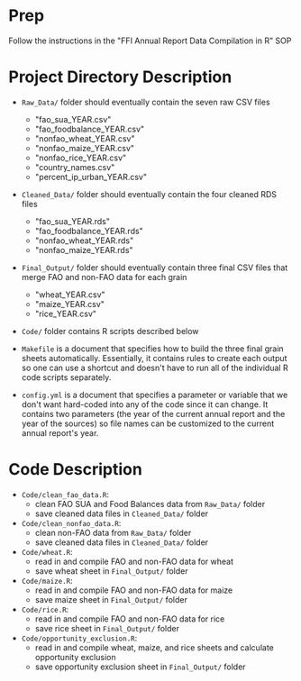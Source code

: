 # Prep

Follow the instructions in the "FFI Annual Report Data Compilation in R" SOP

# Project Directory Description

-   `Raw_Data/` folder should eventually contain the seven raw CSV files

    -   "fao_sua_YEAR.csv"
    -   "fao_foodbalance_YEAR.csv"
    -   "nonfao_wheat_YEAR.csv"
    -   "nonfao_maize_YEAR.csv"
    -   "nonfao_rice_YEAR.csv"
    -   "country_names.csv"
    -   "percent_ip_urban_YEAR.csv"

-   `Cleaned_Data/` folder should eventually contain the four cleaned RDS files

    -   "fao_sua_YEAR.rds"
    -   "fao_foodbalance_YEAR.rds"
    -   "nonfao_wheat_YEAR.rds"
    -   "nonfao_maize_YEAR.rds"

-   `Final_Output/` folder should eventually contain three final CSV files that merge FAO
    and non-FAO data for each grain

    -   "wheat_YEAR.csv"
    -   "maize_YEAR.csv"
    -   "rice_YEAR.csv"

-   `Code/` folder contains R scripts described below

-   `Makefile` is a document that specifies how to build the three final
    grain sheets automatically. Essentially, it contains rules to
    create each output so one can use a shortcut and doesn't have to run
    all of the individual R code scripts separately.

-   `config.yml` is a document that specifies a parameter or variable
    that we don't want hard-coded into any of the code since it can
    change. It contains two parameters (the year of the current annual
    report and the year of the sources) so file names can be customized to the current annual
    report's year.
  
# Code Description

-   `Code/clean_fao_data.R`:
    -   clean FAO SUA and Food Balances data from `Raw_Data/` folder
    -   save cleaned data files in `Cleaned_Data/` folder
-   `Code/clean_nonfao_data.R`:
    -   clean non-FAO data from `Raw_Data/` folder
    -   save cleaned data files in `Cleaned_Data/` folder
-   `Code/wheat.R`:
    -   read in and compile FAO and non-FAO data for wheat
    -   save wheat sheet in `Final_Output/` folder
-   `Code/maize.R`:
    -   read in and compile FAO and non-FAO data for maize
    -   save maize sheet in `Final_Output/` folder
-   `Code/rice.R`:
    -   read in and compile FAO and non-FAO data for rice
    -   save rice sheet in `Final_Output/` folder
-   `Code/opportunity_exclusion.R`:
    -   read in and compile wheat, maize, and rice sheets and calculate opportunity exclusion
    -   save opportunity exclusion sheet in `Final_Output/` folder

